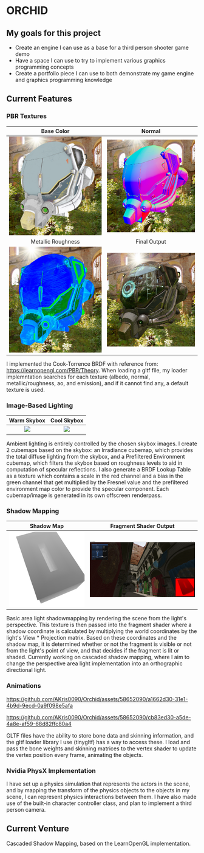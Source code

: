 # ORCHID

## My goals for this project
* Create an engine I can use as a base for a third person shooter game demo
* Have a space I can use to try to implement various graphics programming concepts
* Create a portfolio piece I can use to both demonstrate my game engine and graphics programming knowledge

## Current Features
### PBR Textures
|                                                     Base Color                                                  |                                                     Normal                                                                    |
| :-------------------------------------------------------------------------------------------------------------: | :---------------------------------------------------------------------------------------------------------------------------: |
|                                      ![](README_IMAGES/pbr/basecolor.png)                                       |                                          ![](README_IMAGES/pbr/normal.png)                                                    |
|                                                     Metallic Roughness                                          |                                                     Final Output                                                              |
|                                      ![](README_IMAGES/pbr/metallicroughness.png)                               |                                          ![](README_IMAGES/pbr/combined.png)                                                  |

I implemented the Cook-Torrence BRDF with reference from: https://learnopengl.com/PBR/Theory. When loading a gltf file, my loader implemntation searches for each texture (albedo, normal, metallic/roughness, ao, and emission), and if it cannot find any, a default texture is used. 

### Image-Based Lighting
|                                      Warm Skybox                         |                     Cool Skybox                                          |
| :----------------------------------------------------------------------: | :----------------------------------------------------------------------: |
|                   ![](README_IMAGES/IBL/blaze.png)                       |                    ![](README_IMAGES/IBL/sky.png)                        |

Ambient lighting is entirely controlled by the chosen skybox images. I create 2 cubemaps based on the skybox: an Irradiance cubemap, which provides the total diffuse lighting from the skybox, and a Prefiltered Environment cubemap, which filters the skybox based on roughness levels to aid in computation of specular reflections. I also generate a BRDF Lookup Table as a texture which contains a scale in the red channel and a bias in the green channel that get multiplied by the Fresnel value and the prefiltered environment map color to provide the specular component. Each cubemap/image is generated in its own offscreen renderpass.

### Shadow Mapping
|                                      Shadow Map                          |          Fragment Shader Output                                          |
| :----------------------------------------------------------------------: | :----------------------------------------------------------------------: |
|                   ![](README_IMAGES/shadow/shadowmap-3.png)              |               ![](README_IMAGES/shadow/shadowmap-1.png)                  |

Basic area light shadowmapping by rendering the scene from the light's perspective. This texture is then passed into the fragment shader where a shadow coordinate is calculated by multiplying the world coordinates by the light's View * Projection matrix. Based on these coordinates and the shadow map, it is determined whether or not the fragment is visible or not from the light's point of view, and that decides if the fragment is lit or shaded. Currently working on cascaded shadow mapping, where I aim to change the perspective area light implementation into an orthographic directional light.

### Animations

https://github.com/AKris0090/Orchid/assets/58652090/a1662d30-31e1-4b9d-9ecd-0a9f098e5afa

https://github.com/AKris0090/Orchid/assets/58652090/cb83ed30-a5de-4a8e-af59-68d82ffc80a4

GLTF files have the ability to store bone data and skinning information, and the gltf loader library I use (tinygltf) has a way to access these. I load and pass the bone weights and skinning matrices to the vertex shader to update the vertex position every frame, animating the objects. 

### Nvidia PhysX Implementation
I have set up a physics simulation that represents the actors in the scene, and by mapping the transform of the physics objects to the objects in my scene, I can represent physics interactions between them. I have also made use of the built-in character controller class, and plan to implement a third person camera.

## Current Venture
Cascaded Shadow Mapping, based on the LearnOpenGL implementation.
